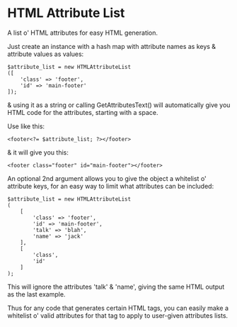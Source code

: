 HTML Attribute List
=========================

A list o' HTML attributes for easy HTML generation.

Just create an instance with a hash map with attribute names as keys & attribute values as values:

````
$attribute_list = new HTMLAttributeList
([
    'class' => 'footer',
    'id' => 'main-footer'
]);
````

& using it as a string or calling GetAttributesText() will automatically give you HTML code for the attributes, starting with a space.

Use like this:

`<footer<?= $attribute_list; ?></footer>`

& it will give you this:

`<footer class="footer" id="main-footer"></footer>`

An optional 2nd argument allows you to give the object a whitelist o' attribute keys, for an easy way to limit what attributes can be included:

````
$attribute_list = new HTMLAttributeList
(
    [
        'class' => 'footer',
        'id' => 'main-footer',
        'talk' => 'blah',
        'name' => 'jack'
    ],
    [
        'class',
        'id'
    ]
);
````

This will ignore the attributes 'talk' & 'name', giving the same HTML output as the last example.

Thus for any code that generates certain HTML tags, you can easily make a whitelist o' valid attributes for that tag to apply to user-given attributes lists.
